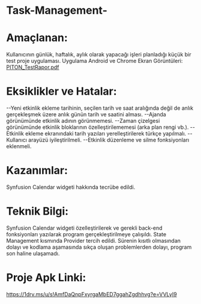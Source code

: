 # Task-Management-
# Amaçlanan:
Kullanıcının günlük, haftalık, aylık olarak yapacağı işleri planladığı küçük bir test proje uygulaması.
Uygulama Android ve Chrome Ekran Görüntüleri:  
[PITON_TestRapor.pdf](https://github.com/sedaterzi/Task-Management-/files/7117586/PITON_TestRapor.pdf)
# Eksiklikler ve Hatalar: 
--Yeni etkinlik ekleme tarihinin, seçilen tarih ve saat aralığında değil de anlık gerçekleşmek üzere anlık günün tarih ve saatini alması.
--Ajanda görünümünde etkinlik adının görünmemesi.
--Zaman çizelgesi görünümünde etkinlik bloklarının özelleştirilememesi (arka plan rengi vb.).
--Etkinlik ekleme ekranındaki tarih yazıları yerelleştirilerek türkçe yapılmalı.
--Kullanıcı arayüzü iyileştirilmeli.
--Etkinlik düzenleme ve silme fonksiyonları eklenmeli.
# Kazanımlar: 
Synfusion Calendar widgeti hakkında tecrübe edildi. 
# Teknik Bilgi: 
Synfusion Calendar widgeti özelleştirilerek ve gerekli back-end fonksiyonları yazılarak program gerçekleştirilmeye çalışıldı. State Management kısmında Provider tercih edildi. Sürenin kısıtlı olmasından dolayı ve kodlama aşamasında sıkça oluşan problemlerden dolayı, program son haline ulaşamadı.

# Proje Apk Linki:
https://1drv.ms/u/s!AmfDaQnpFxyrgaMbED7ggahZgdhhvg?e=VVLyI9 
